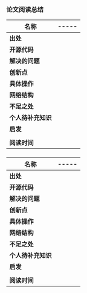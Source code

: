 ### 论文阅读总结

| 名称               | ----- |
| ------------------ | ----- |
| **出处**           |       |
| **开源代码**       |       |
| **解决的问题**     |       |
| **创新点**         |       |
| **具体操作**       |       |
| **网络结构**       |       |
| **不足之处**       |       |
| **个人待补充知识** |       |
| **启发**           |       |
|                    |       |
| **阅读时间**       |       |



### 

| 名称               | ----- |
| ------------------ | ----- |
| **出处**           |       |
| **开源代码**       |       |
| **解决的问题**     |       |
| **创新点**         |       |
| **具体操作**       |       |
| **网络结构**       |       |
| **不足之处**       |       |
| **个人待补充知识** |       |
| **启发**           |       |
|                    |       |
| **阅读时间**       |       |

